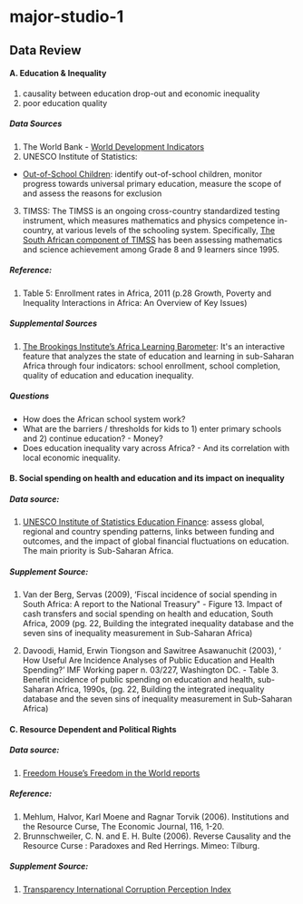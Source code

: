 # major-studio-1

## Data Review
#### A. Education & Inequality
1. causality between education drop-out and economic inequality
2. poor education quality

##### Data Sources
1. The World Bank - [World Development Indicators](www.data.worldbank.org/data-catalog/world-development-indicators)
2. UNESCO Institute of Statistics:
* [Out-of-School Children](http://www.uis.unesco.org/Education/Pages/out-of-school-children.aspx): identify out-of-school children, monitor progress towards universal primary education, measure the scope of and assess the reasons for exclusion
3. TIMSS: The TIMSS is an ongoing cross-country standardized testing instrument, which measures mathematics and physics competence in-country, at various levels of the schooling system. Specifically, [The South African component of TIMSS](www.timss-sa.org.za) has been assessing mathematics and science achievement among Grade 8 and 9 learners since 1995.

##### Reference: 
1. Table 5: Enrollment rates in Africa, 2011 (p.28 Growth, Poverty and Inequality Interactions in Africa: An Overview of Key Issues)

##### Supplemental Sources
1. [The Brookings Institute’s Africa Learning Barometer](https://www.brookings.edu/interactives/africa-learning-barometer): It's an interactive feature that analyzes the state of education and learning in sub-Saharan Africa through four indicators: school enrollment, school completion, quality of education and education inequality.

##### Questions
* How does the African school system work?
* What are the barriers / thresholds for kids to 1) enter primary schools and 2) continue education? - Money?
* Does education inequality vary across Africa? - And its correlation with local economic inequality.
    
#### B. Social spending on health and education and its impact on inequality
##### Data source: 
1. [UNESCO Institute of Statistics Education Finance](http://www.uis.unesco.org/Education/Pages/education-finance.aspx): assess global, regional and country spending patterns, links between funding and outcomes, and the impact of global financial fluctuations on education. The main priority is Sub-Saharan Africa.    

##### Supplement Source: 
1. Van der Berg, Servas (2009), ‘Fiscal incidence of social spending in South Africa: A report to the National Treasury" - Figure 13. Impact of cash transfers and social spending on health and education, South Africa, 2009 (pg. 22, Building the integrated inequality database and the seven sins of inequality measurement in Sub-Saharan Africa)
    
2. Davoodi, Hamid, Erwin Tiongson and Sawitree Asawanuchit (2003), ‘ How Useful Are Incidence Analyses of Public Education and Health Spending?’ IMF Working paper n. 03/227, Washington DC. - Table 3. Benefit incidence of public spending on education and health, sub-Saharan Africa, 1990s, (pg. 22, Building the integrated inequality database and the seven sins of inequality measurement in Sub-Saharan Africa)

#### C. Resource Dependent and Political Rights 
##### Data source:
1. [Freedom House’s Freedom in the World reports](https://freedomhouse.org/report/freedom-world/freedom-world-2016)

##### Reference:
1. Mehlum, Halvor, Karl Moene and Ragnar Torvik (2006). Institutions and the Resource Curse, The Economic Journal, 116, 1-20.
2. Brunnschweiler, C. N. and E. H. Bulte (2006). Reverse Causality and the Resource Curse : Paradoxes and Red Herrings. Mimeo: Tilburg.
    
##### Supplement Source:
1. [Transparency International Corruption Perception Index](http://www.transparency.org/research/cpi/overview)
    
